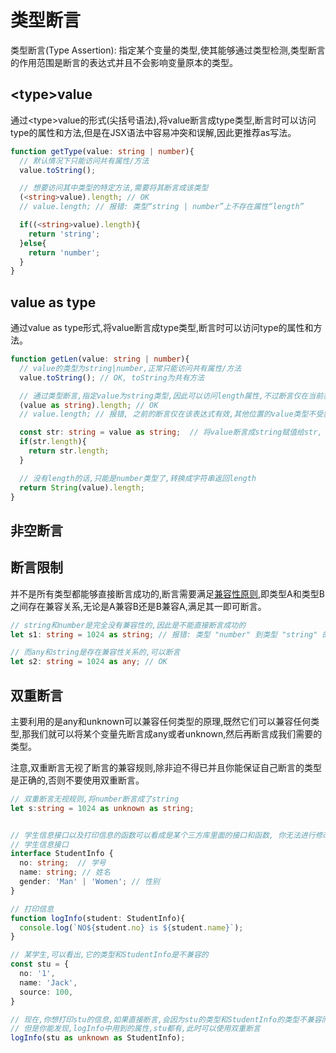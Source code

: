 # 类型断言
类型断言(Type Assertion): 指定某个变量的类型,使其能够通过类型检测,类型断言的作用范围是断言的表达式并且不会影响变量原本的类型。


## \<type>value
通过\<type>value的形式(尖括号语法),将value断言成type类型,断言时可以访问type的属性和方法,但是在JSX语法中容易冲突和误解,因此更推荐as写法。
```typescript
function getType(value: string | number){
  // 默认情况下只能访问共有属性/方法
  value.toString();

  // 想要访问其中类型的特定方法,需要将其断言成该类型
  (<string>value).length; // OK
  // value.length; // 报错: 类型“string | number”上不存在属性“length”

  if((<string>value).length){
    return 'string';
  }else{
    return 'number';
  }
}
```

## value as type <Badge text="推荐" />
通过value as type形式,将value断言成type类型,断言时可以访问type的属性和方法。
```typescript
function getLen(value: string | number){
  // value的类型为string|number,正常只能访问共有属性/方法
  value.toString(); // OK, toString为共有方法

  // 通过类型断言,指定value为string类型,因此可以访问length属性,不过断言仅在当前表达式有效
  (value as string).length; // OK
  // value.length; // 报错, 之前的断言仅在该表达式有效,其他位置的value类型不受影响,还是string | number,因此不能访问length

  const str: string = value as string;  // 将value断言成string赋值给str, str就会被推论成string类型
  if(str.length){
    return str.length;
  }

  // 没有length的话,只能是number类型了,转换成字符串返回length
  return String(value).length;
}
```




## 非空断言

## 断言限制
并不是所有类型都能够直接断言成功的,断言需要满足[兼容性原则](/WebTravel/typescript/type-compatibility.html),即类型A和类型B之间存在兼容关系,无论是A兼容B还是B兼容A,满足其一即可断言。
```typescript
// string和number是完全没有兼容性的,因此是不能直接断言成功的
let s1: string = 1024 as string; // 报错: 类型 "number" 到类型 "string" 的转换可能是错误的，因为两种类型不能充分重叠。如果这是有意的，请先将表达式转换为 "unknown"

// 而any和string是存在兼容性关系的,可以断言
let s2: string = 1024 as any; // OK
```

## 双重断言
主要利用的是any和unknown可以兼容任何类型的原理,既然它们可以兼容任何类型,那我们就可以将某个变量先断言成any或者unknown,然后再断言成我们需要的类型。

注意,双重断言无视了断言的兼容规则,除非迫不得已并且你能保证自己断言的类型是正确的,否则不要使用双重断言。
```typescript
// 双重断言无视规则,将number断言成了string
let s:string = 1024 as unknown as string;


// 学生信息接口以及打印信息的函数可以看成是某个三方库里面的接口和函数, 你无法进行修改
// 学生信息接口
interface StudentInfo {
  no: string;  // 学号
  name: string; // 姓名
  gender: 'Man' | 'Women'; // 性别
}

// 打印信息
function logInfo(student: StudentInfo){
  console.log(`NO${student.no} is ${student.name}`);
}

// 某学生,可以看出,它的类型和StudentInfo是不兼容的
const stu = {
  no: '1',
  name: 'Jack',
  source: 100,
}

// 现在,你想打印stu的信息,如果直接断言,会因为stu的类型和StudentInfo的类型不兼容而失败
// 但是你能发现,logInfo中用到的属性,stu都有,此时可以使用双重断言
logInfo(stu as unknown as StudentInfo);

```